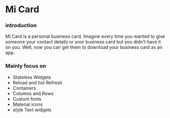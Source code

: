 # Mi Card

<h3>introduction</h3>
<p>Mi Card is a personal business card. Imagine every time you wanted to give someone your contact details or your business card but you didn't have it on you. Well, now you can get them to download your business card as an app.</p>


<h3>Mainly focus on</h3>
<ul>
  <li>Stateless Widgets</li>
  <li>Reload and hot Refresh</li>
  <li>Containers</li>
  <li>Columns and Rows</li>
  <li>Custom fonts</li>
  <li>Material icons</li>
  <li>style Text widgets</li>
</ul>
